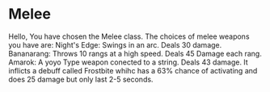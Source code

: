 # Melee

Hello, You have chosen the Melee class. The choices of melee weapons you have are: Night's Edge: Swings in an arc. Deals 30 damage. Bananarang: Throws 10 rangs at a high speed. Deals 45 Damage each rang. Amarok: A yoyo Type weapon conected to a string. Deals 43 damage. It inflicts a debuff called Frostbite whihc has a 63% chance of activating and does 25 damage but only last 2-5 seconds.

